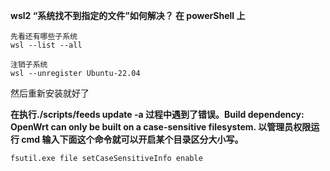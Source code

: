**wsl2 “系统找不到指定的文件”如何解决？ 在 powerShell 上**

```
先看还有哪些子系统
wsl --list --all
```



```
注销子系统
wsl --unregister Ubuntu-22.04

```

然后重新安装就好了

**在执行./scripts/feeds update -a 过程中遇到了错误。Build dependency: OpenWrt can only be built on a case-sensitive filesystem.
以管理员权限运行 cmd 输入下面这个命令就可以开启某个目录区分大小写。**


```
fsutil.exe file setCaseSensitiveInfo enable
```
